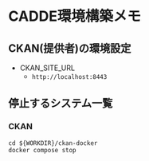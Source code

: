 # CADDE環境構築メモ
## CKAN(提供者)の環境設定
- CKAN_SITE_URL
  - `http://localhost:8443`

## 停止するシステム一覧
### CKAN
```
cd ${WORKDIR}/ckan-docker
docker compose stop
```

### 
